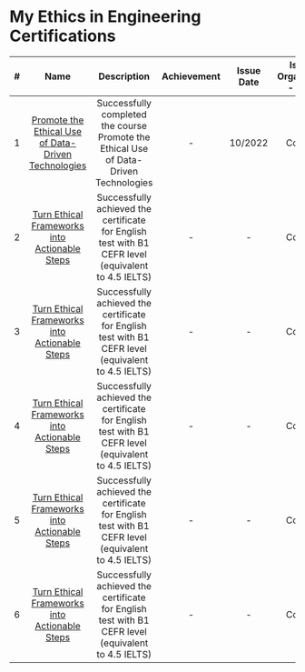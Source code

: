 # My Ethics in Engineering Certifications

| # |         Name        |                                                                          Description                                                                 |   Achievement    | Issue Date  |        Issuing Organization - Issuer       |
|:-:|:---------------------------------------------------:|:-------------------------------------------------------------------------------------------------------------------------------------------------------------------------------------------------------------------------------------------------------------------------------------------------------------------------------------------------------------------------------------------------------------------------------------------------------------:|:--------------------------:|:-------------:|:------------------------------------------------------------------:|
| 1 |   [Promote the Ethical Use of Data-Driven Technologies](https://github.com/thongnt0208/certifications/blob/main/ethics-in-engineering/Certificate%20-%20MOOC1%20-%20Promote%20the%20Ethical%20Use%20of%20Data-Driven%20Technologies.pdf)        |   Successfully completed the course Promote the Ethical Use of Data-Driven Technologies|   -    |   10/2022 |   Coursera   |
| 2 |   [Turn Ethical Frameworks into Actionable Steps](https://github.com/thongnt0208/certifications/blob/main/ethics-in-engineering/Certificate%20-%20MOOC2%20-%20Turn%20Ethical%20Frameworks%20into%20Actionable%20Steps.pdf)    |   Successfully achieved the certificate for English test with B1 CEFR level (equivalent to 4.5 IELTS)|   - |   -  | Coursera  |
| 3 |   [Turn Ethical Frameworks into Actionable Steps](https://github.com/thongnt0208/certifications/blob/main/ethics-in-engineering/Certificate%20-%20MOOC3%20-%20Detect%20and%20Mitigate%20Ethical%20Risks.pdf)    |   Successfully achieved the certificate for English test with B1 CEFR level (equivalent to 4.5 IELTS)|   - |   -  | Coursera  |
| 4 |   [Turn Ethical Frameworks into Actionable Steps](https://github.com/thongnt0208/certifications/blob/main/ethics-in-engineering/Certificate%20-%20MOOC4%20-%20Communicate%20Effectively%20about%20Ethical%20Challenges%20in%20Data-Driven%20Technologies.pdf)    |   Successfully achieved the certificate for English test with B1 CEFR level (equivalent to 4.5 IELTS)|   - |   -  | Coursera  |
| 5 |   [Turn Ethical Frameworks into Actionable Steps](https://github.com/thongnt0208/certifications/blob/main/ethics-in-engineering/Certificate%20-%20MOOC5%20-%20Create%20and%20Lead%20an%20Ethical%20Data-Driven%20Organization.pdf)    |   Successfully achieved the certificate for English test with B1 CEFR level (equivalent to 4.5 IELTS)|   - |   -  | Coursera  |
| 6 |   [Turn Ethical Frameworks into Actionable Steps](https://github.com/thongnt0208/certifications/blob/main/ethics-in-engineering/Certificate%20-%20MOOC6%20-%20Preparing%20for%20Your%20CertNexus%20Certification%20Exam.pdf)    |   Successfully achieved the certificate for English test with B1 CEFR level (equivalent to 4.5 IELTS)|   - |   -  | Coursera  |


